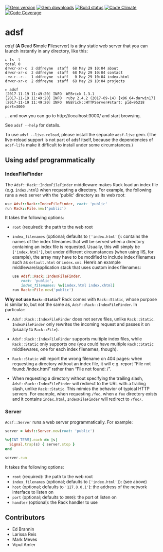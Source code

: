 [![Gem version](https://img.shields.io/gem/v/adsf.svg)](http://rubygems.org/gems/adsf)
[![Gem downloads](https://img.shields.io/gem/dt/adsf.svg)](http://rubygems.org/gems/adsf)
[![Build status](https://img.shields.io/travis/ddfreyne/adsf.svg)](https://travis-ci.org/ddfreyne/adsf)
[![Code Climate](https://img.shields.io/codeclimate/github/ddfreyne/adsf.svg)](https://codeclimate.com/github/ddfreyne/adsf)
[![Code Coverage](https://img.shields.io/codecov/c/github/ddfreyne/adsf.svg)](https://codecov.io/gh/ddfreyne/adsf)

adsf
====

_adsf_ (**A** **D**ead **S**imple **F**ileserver) is a tiny static web server that you can launch instantly in any directory, like this:

	▸ ls -l
	total 0
	drwxr-xr-x  2 ddfreyne  staff  68 May 29 10:04 about
	drwxr-xr-x  2 ddfreyne  staff  68 May 29 10:04 contact
	-rw-r--r--  1 ddfreyne  staff   0 May 29 10:04 index.html
	drwxr-xr-x  2 ddfreyne  staff  68 May 29 10:04 projects

	▸ adsf
	[2017-11-19 11:49:20] INFO  WEBrick 1.3.1
	[2017-11-19 11:49:20] INFO  ruby 2.4.2 (2017-09-14) [x86_64-darwin17]
	[2017-11-19 11:49:20] INFO  WEBrick::HTTPServer#start: pid=95218 port=3000

… and now you can go to http://localhost:3000/ and start browsing.

See `adsf --help` for details.

To use `adsf --live-reload`, please install the separate `adsf-live` gem. (The live-reload support is not part of adsf itself, because the dependencies of `adsf-life` make it difficult to install under some circumstances.)

Using adsf programmatically
---------------------------

### IndexFileFinder

The `Adsf::Rack::IndexFileFinder` middleware makes Rack load an index file (e.g. `index.html`) when requesting a directory. For example, the following runs a web server with the 'public' directory as its web root:

```ruby
use Adsf::Rack::IndexFileFinder, root: 'public'
run Rack::File.new('public')
```

It takes the following options:

* `root` (required): the path to the web root

* `index_filenames` (optional; defaults to `['index.html']`): contains the names of the index filenames that will be served when a directory containing an index file is requested. Usually, this will simply be `['index.html']`, but under different circumstances (when using IIS, for example), the array may have to be modified to include index filenames such as `default.html` or `index.xml`. Here’s an example middleware/application stack that uses custom index filenames:

	```ruby
	use Adsf::Rack::IndexFileFinder,
		root: 'public',
		index_filenames: %w[index.html index.xhtml]
	run Rack::File.new('public')
	```

**Why not use `Rack::Static`?** Rack comes with `Rack::Static`, whose purpose is similar to, but not the same as, `Adsf::Rack::IndexFileFinder`. In particular:

* `Adsf::Rack::IndexFileFinder` does not serve files, unlike `Rack::Static`. `IndexFileFinder` only rewrites the incoming request and passes it on (usually to `Rack::File`).

* `Adsf::Rack::IndexFileFinder` supports multiple index files, while `Rack::Static` only supports one (you could have multiple `Rack::Static` middlewares, one for each index filenames, though).

* `Rack::Static` will report the wrong filename on 404 pages: when requesting a directory without an index file, it will e.g. report “File not found: /index.html” rather than “File not found: /”.

* When requesting a directory without specifying the trailing slash, `Adsf::Rack::IndexFileFinder` will redirect to the URL with a trailing slash, unlike `Rack::Static`. This mimics the behavior of typical HTTP servers. For example, when requesting `/foo`, when a `foo` directory exists and it contains `index.html`, `IndexFileFinder` will redirect to `/foo/`.

### Server

`Adsf::Server` runs a web server programmatically. For example:

```ruby
server = Adsf::Server.new(root: 'public')

%w[INT TERM].each do |s|
  Signal.trap(s) { server.stop }
end

server.run
```

It takes the following options:

* `root` (required): the path to the web root
* `index_filenames` (optional; defaults to `['index.html']`): (see above)
* `host` (optional; defaults to `'127.0.0.1'`): the address of the network interface to listen on
* `port` (optional; defaults to `3000`): the port ot listen on
* `handler` (optional): the Rack handler to use

Contributors
------------

* Ed Brannin
* Larissa Reis
* Mark Meves
* Vipul Amler
